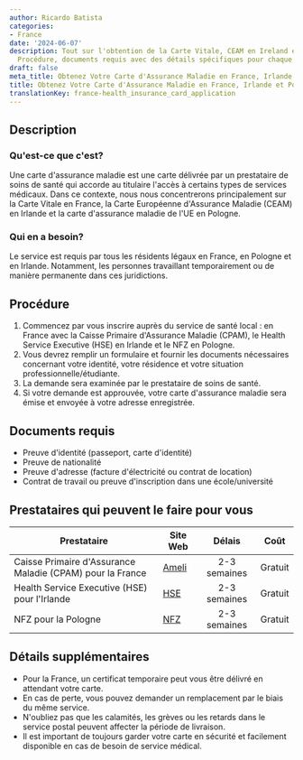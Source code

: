 ```yaml
---
author: Ricardo Batista
categories:
- France
date: '2024-06-07'
description: Tout sur l'obtention de la Carte Vitale, CEAM en Ireland et l'UE en Pologne.
  Procédure, documents requis avec des détails spécifiques pour chaque pays.
draft: false
meta_title: Obtenez Votre Carte d'Assurance Maladie en France, Irlande et Pologne
title: Obtenez Votre Carte d'Assurance Maladie en France, Irlande et Pologne
translationKey: france-health_insurance_card_application
---
```



## Description
### Qu'est-ce que c'est?
Une carte d'assurance maladie est une carte délivrée par un prestataire de soins de santé qui accorde au titulaire l'accès à certains types de services médicaux. Dans ce contexte, nous nous concentrerons principalement sur la Carte Vitale en France, la Carte Européenne d'Assurance Maladie (CEAM) en Irlande et la carte d'assurance maladie de l'UE en Pologne.
### Qui en a besoin?
Le service est requis par tous les résidents légaux en France, en Pologne et en Irlande. Notamment, les personnes travaillant temporairement ou de manière permanente dans ces juridictions.

## Procédure
1. Commencez par vous inscrire auprès du service de santé local : en France avec la Caisse Primaire d'Assurance Maladie (CPAM), le Health Service Executive (HSE) en Irlande et le NFZ en Pologne.
2. Vous devrez remplir un formulaire et fournir les documents nécessaires concernant votre identité, votre résidence et votre situation professionnelle/étudiante.
3. La demande sera examinée par le prestataire de soins de santé.
4. Si votre demande est approuvée, votre carte d'assurance maladie sera émise et envoyée à votre adresse enregistrée.

## Documents requis
- Preuve d'identité (passeport, carte d'identité)
- Preuve de nationalité
- Preuve d'adresse (facture d'électricité ou contrat de location)
- Contrat de travail ou preuve d'inscription dans une école/université

## Prestataires qui peuvent le faire pour vous

| Prestataire        |     Site Web     |     Délais    |       Coût      |
| --------------- | --------------- |  :-------------: | :-------------: |
| Caisse Primaire d'Assurance Maladie (CPAM) pour la France |  [Ameli](https://www.ameli.fr/) |      2-3 semaines      |        Gratuit       |
| Health Service Executive (HSE) pour l'Irlande | [HSE](https://www2.hse.ie/) | 2-3 semaines | Gratuit |
| NFZ pour la Pologne | [NFZ](http://www.nfz.gov.pl/) | 2-3 semaines | Gratuit |

## Détails supplémentaires
- Pour la France, un certificat temporaire peut vous être délivré en attendant votre carte.
- En cas de perte, vous pouvez demander un remplacement par le biais du même service.
- N'oubliez pas que les calamités, les grèves ou les retards dans le service postal peuvent affecter la période de livraison.
- Il est important de toujours garder votre carte en sécurité et facilement disponible en cas de besoin de service médical.
